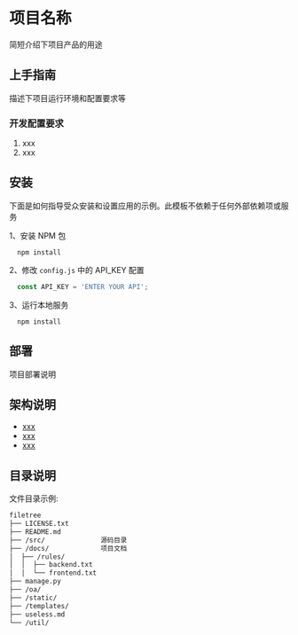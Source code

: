 
# 项目名称

简短介绍下项目产品的用途

## 上手指南

描述下项目运行环境和配置要求等

### 开发配置要求

1. xxx
2. xxx

## 安装

下面是如何指导受众安装和设置应用的示例。此模板不依赖于任何外部依赖项或服务

1、安装 NPM 包

```shell
  npm install
```

2、修改 `config.js` 中的 API_KEY 配置

```js
  const API_KEY = 'ENTER YOUR API';
```

3、运行本地服务

```shell
  npm install
```

## 部署

项目部署说明

## 架构说明

- [xxx](https://getbootstrap.com)
- [xxx](https://jquery.com)
- [xxx](https://jquery.com)

## 目录说明

文件目录示例:

```sh
filetree
├── LICENSE.txt
├── README.md
├── /src/              源码目录
├── /docs/             项目文档
│  ├── /rules/
│  │  ├── backend.txt
│  │  └── frontend.txt
├── manage.py
├── /oa/
├── /static/
├── /templates/
├── useless.md
└── /util/
```
